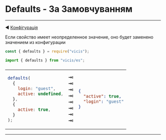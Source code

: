 # Defaults - За Замовчуванням

----------

◀ [Конфігурація](/ua/Configuration.md)

Если свойство имеет неопределенное значение, оно будет заменено значением из конфигурации

```js
const { defaults } = require("vicis");
```

```js
import { defaults } from "vicis/es";
```

<table><thead><tr><td colspan="3">
</td></tr></thead><tbody>
<tr><td>

```js
defaults(
  {
    login: "guest",
    active: undefined,
  },
  {
    active: true,
  }
);
```

</td>
<td>
<strong>&#x21E5;</strong><br>
<strong>&#x21E5;</strong><br>
<strong>&#x21E5;</strong><br>
<strong>&#x21E5;</strong><br>
<strong>&#x21E5;</strong><br>
<strong>&#x21E5;</strong><br>
<strong>&#x21E5;</strong><br>
<strong>&#x21E5;</strong><br>
</td>
<td>

```json
{
  "active": true,
  "login": "guest"
}
```

</td></tr>
</tbody></table>

----------
